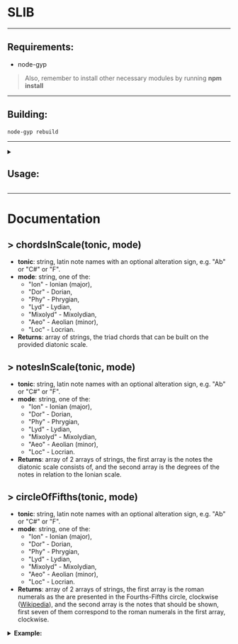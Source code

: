 # SLIB
---
## Requirements:
- node-gyp
> Also, remember to install other necessary modules by running **npm install**
---
## Building: 
    node-gyp rebuild
---
<details>
<summary><h2>Usage:</h2></summary>

- ### Directly import
```js
var slib = require("./path/to/index.js")
```
- ### Import with npm
```bash
npm install ./path/to/module
```

&nbsp;&nbsp;&nbsp;&nbsp;&nbsp;&nbsp;&nbsp;and then in your js file
```js
var slib = require("slib")
```
</details>

---

# Documentation

## > chordsInScale(tonic, mode)
- **tonic**: string, latin note names with an optional alteration sign, e.g. "Ab" or "C#" or "F".
- **mode**: string, one of the:
  - "Ion" - Ionian (major),
  - "Dor" - Dorian,
  - "Phy" - Phrygian,
  - "Lyd" - Lydian,
  - "Mixolyd" - Mixolydian,
  - "Aeo" - Aeolian (minor),
  - "Loc" - Locrian.
- **Returns**: array of strings, the triad chords that can be built on the provided diatonic scale.

## > notesInScale(tonic, mode)
- **tonic**: string, latin note names with an optional alteration sign, e.g. "Ab" or "C#" or "F".
- **mode**: string, one of the:
  - "Ion" - Ionian (major),
  - "Dor" - Dorian,
  - "Phy" - Phrygian,
  - "Lyd" - Lydian,
  - "Mixolyd" - Mixolydian,
  - "Aeo" - Aeolian (minor),
  - "Loc" - Locrian.
- **Returns**: array of 2 arrays of strings, the first array is the notes the diatonic scale consists of, and the second array is the degrees of the notes in relation to the Ionian scale.

## > circleOfFifths(tonic, mode)
- **tonic**: string, latin note names with an optional alteration sign, e.g. "Ab" or "C#" or "F".
- **mode**: string, one of the:
  - "Ion" - Ionian (major),
  - "Dor" - Dorian,
  - "Phy" - Phrygian,
  - "Lyd" - Lydian,
  - "Mixolyd" - Mixolydian,
  - "Aeo" - Aeolian (minor),
  - "Loc" - Locrian.
- **Returns**: array of 2 arrays of strings, the first array is the roman numerals as the are presented in the Fourths-Fifths circle, clockwise (<a href = "https://en.wikipedia.org/wiki/Roman_numerals">Wikipedia</a>), and the second array is the notes that should be shown, first seven of them correspond to the roman numerals in the first array, clockwise.

<details>
<summary><b>Example:</b></summary>
circleOfFifths("A", "Dorian") returns 

```
[
  [
    'III', 'VII',
    'IV',  'i',
    'v',   'ii',
    'vi°'
  ],
  [
    'C',  'G',  'D',  'A',
    'E',  'B',  'F#', 'Db',
    'Ab', 'Eb', 'Bb', 'F'
  ]
]
```

So the top segment of the circle of fiths should be "C" with "III", and further go clockwise.

![alt text](examples/ffc.png)

</details>
